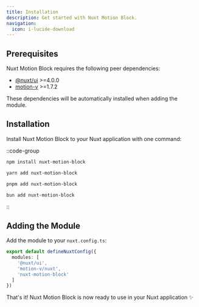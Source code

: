 ```yaml
---
title: Installation
description: Get started with Nuxt Motion Block.
navigation:
  icon: i-lucide-download
---
```


## Prerequisites

Nuxt Motion Block requires the following peer dependencies:

- [@nuxt/ui](https://ui.nuxt.com) >=4.0.0
- [motion-v](https://motion-v.com) >=1.7.2

These dependencies will be automatically installed when adding the module.

## Installation

Install Nuxt Motion Block to your Nuxt application with one command:

::code-group
  ```bash [npm]
  npm install nuxt-motion-block
  ```
  ```bash [yarn]
  yarn add nuxt-motion-block
  ```
  ```bash [pnpm]
  pnpm add nuxt-motion-block
  ```
  ```bash [bun]
  bun add nuxt-motion-block
  ```
::

## Adding the Module

Add the module to your `nuxt.config.ts`:

```ts [nuxt.config.ts]
export default defineNuxtConfig({
  modules: [
    '@nuxt/ui',
    'motion-v/nuxt',
    'nuxt-motion-block'
  ]
})
```

That's it! Nuxt Motion Block is now ready to use in your Nuxt application ✨
